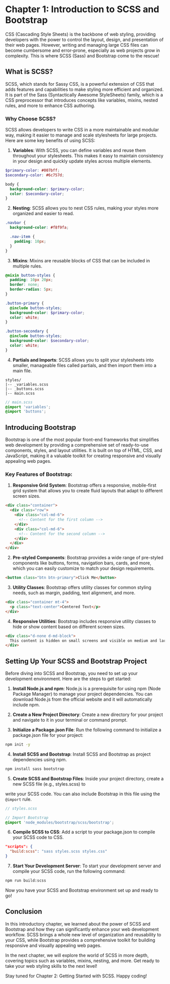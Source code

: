 # Chapter 1: Introduction to SCSS and Bootstrap

CSS (Cascading Style Sheets) is the backbone of web styling, providing developers with the power to control the layout, design, and presentation of their web pages. However, writing and managing large CSS files can become cumbersome and error-prone, especially as web projects grow in complexity. This is where SCSS (Sass) and Bootstrap come to the rescue!

## What is SCSS?

SCSS, which stands for Sassy CSS, is a powerful extension of CSS that adds features and capabilities to make styling more efficient and organized. It is part of the Sass (Syntactically Awesome StyleSheets) family, which is a CSS preprocessor that introduces concepts like variables, mixins, nested rules, and more to enhance CSS authoring.

### Why Choose SCSS?

SCSS allows developers to write CSS in a more maintainable and modular way, making it easier to manage and scale stylesheets for large projects. Here are some key benefits of using SCSS:

1. **Variables**: With SCSS, you can define variables and reuse them throughout your stylesheets. This makes it easy to maintain consistency in your design and quickly update styles across multiple elements.

```scss
$primary-color: #007bff;
$secondary-color: #6c757d;

body {
  background-color: $primary-color;
  color: $secondary-color;
}
```

2. **Nesting**: SCSS allows you to nest CSS rules, making your styles more organized and easier to read.

```scss
.navbar {
  background-color: #f8f9fa;

  .nav-item {
    padding: 10px;
  }
}
```

3. **Mixins**: Mixins are reusable blocks of CSS that can be included in multiple rules.

```scss
@mixin button-styles {
  padding: 10px 20px;
  border: none;
  border-radius: 5px;
}

.button-primary {
  @include button-styles;
  background-color: $primary-color;
  color: white;
}

.button-secondary {
  @include button-styles;
  background-color: $secondary-color;
  color: white;
}
```

4. **Partials and Imports**: SCSS allows you to split your stylesheets into smaller, manageable files called partials, and then import them into a main file.

```
styles/
|-- _variables.scss
|-- _buttons.scss
|-- main.scss
```

```scss
// main.scss
@import 'variables';
@import 'buttons';
```

## Introducing Bootstrap

Bootstrap is one of the most popular front-end frameworks that simplifies web development by providing a comprehensive set of ready-to-use components, styles, and layout utilities. It is built on top of HTML, CSS, and JavaScript, making it a valuable toolkit for creating responsive and visually appealing web pages.

### Key Features of Bootstrap:

1. **Responsive Grid System**: Bootstrap offers a responsive, mobile-first grid system that allows you to create fluid layouts that adapt to different screen sizes.

```html
<div class="container">
  <div class="row">
    <div class="col-md-6">
      <!-- Content for the first column -->
    </div>
    <div class="col-md-6">
      <!-- Content for the second column -->
    </div>
  </div>
</div>
```

2. **Pre-styled Components**: Bootstrap provides a wide range of pre-styled components like buttons, forms, navigation bars, cards, and more, which you can easily customize to match your design requirements.

```html
<button class="btn btn-primary">Click Me</button>
```

3. **Utility Classes**: Bootstrap offers utility classes for common styling needs, such as margin, padding, text alignment, and more.

```html
<div class="container mt-4">
  <p class="text-center">Centered Text</p>
</div>
```

4. **Responsive Utilities**: Bootstrap includes responsive utility classes to hide or show content based on different screen sizes.

```html
<div class="d-none d-md-block">
  This content is hidden on small screens and visible on medium and larger screens.
</div>
```

## Setting Up Your SCSS and Bootstrap Project

Before diving into SCSS and Bootstrap, you need to set up your development environment. Here are the steps to get started:

1. **Install Node.js and npm**: Node.js is a prerequisite for using npm (Node Package Manager) to manage your project dependencies. You can download Node.js from the official website and it will automatically include npm.

2. **Create a New Project Directory**: Create a new directory for your project and navigate to it in your terminal or command prompt.

3. **Initialize a Package.json File**: Run the following command to initialize a package.json file for your project:

```bash
npm init -y
```

4. **Install SCSS and Bootstrap**: Install SCSS and Bootstrap as project dependencies using npm.

```bash
npm install sass bootstrap
```

5. **Create SCSS and Bootstrap Files**: Inside your project directory, create a new SCSS file (e.g., styles.scss) to

 write your SCSS code. You can also include Bootstrap in this file using the `@import` rule.

```scss
// styles.scss

// Import Bootstrap
@import 'node_modules/bootstrap/scss/bootstrap';
```

6. **Compile SCSS to CSS**: Add a script to your package.json to compile your SCSS code to CSS.

```json
"scripts": {
  "build:scss": "sass styles.scss styles.css"
}
```

7. **Start Your Development Server**: To start your development server and compile your SCSS code, run the following command:

```bash
npm run build:scss
```

Now you have your SCSS and Bootstrap environment set up and ready to go!

## Conclusion

In this introductory chapter, we learned about the power of SCSS and Bootstrap and how they can significantly enhance your web development workflow. SCSS brings a whole new level of organization and reusability to your CSS, while Bootstrap provides a comprehensive toolkit for building responsive and visually appealing web pages.

In the next chapter, we will explore the world of SCSS in more depth, covering topics such as variables, mixins, nesting, and more. Get ready to take your web styling skills to the next level!

Stay tuned for Chapter 2: Getting Started with SCSS. Happy coding!